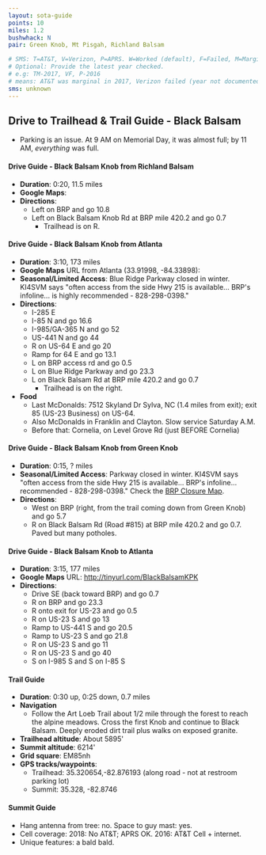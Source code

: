 ```yaml
---
layout: sota-guide
points: 10
miles: 1.2
bushwhack: N
pair: Green Knob, Mt Pisgah, Richland Balsam

# SMS: T=AT&T, V=Verizon, P=APRS. W=Worked (default), F=Failed, M=Marginal (some failed).
# Optional: Provide the latest year checked.
# e.g: TM-2017, VF, P-2016
# means: AT&T was marginal in 2017, Verizon failed (year not documented), APRS worked in 2016.
sms: unknown
---
```

Drive to Trailhead & Trail Guide - Black Balsam
--------------------------------------------------------

* Parking is an issue.  At 9 AM on Memorial Day, it was almost full; by 11 AM, *everything* was full.

#### Drive Guide - Black Balsam Knob from Richland Balsam

* **Duration**: 0:20, 11.5 miles
* **Google Maps**:
* **Directions**:
  * Left on BRP and go 10.8
  * Left on Black Balsam Knob Rd at BRP mile 420.2 and go 0.7
    * Trailhead is on R.

#### Drive Guide - Black Balsam Knob from Atlanta

- **Duration**: 3:10, 173 miles
- **Google Maps** URL from Atlanta (33.91998, -84.33898): 
- **Seasonal/Limited Access**: Blue Ridge Parkway closed in winter.   KI4SVM says "often access from the side Hwy 215 is available... BRP's infoline... is highly recommended - 828-298-0398."
- **Directions**:
  - I-285 E
  - I-85 N and go 16.6
  - I-985/GA-365 N and go 52
  - US-441 N and go 44
  - R on US-64 E and go 20
  - Ramp for 64 E and go 13.1
  - L on BRP access rd and go 0.5
  - L on Blue Ridge Parkway and go 23.3
  - L on Black Balsam Rd at BRP mile 420.2 and go 0.7
    - Trailhead is on the right.
- **Food**
  - Last McDonalds: 7512 Skyland Dr  Sylva, NC (1.4 miles from exit); exit 85 (US-23 Business) on US-64.
  - Also McDonalds in Franklin and Clayton. Slow service Saturday A.M.
  - Before that: Cornelia, on Level Grove Rd (just BEFORE Cornelia)

#### Drive Guide - Black Balsam Knob from Green Knob

* **Duration**: 0:15, ? miles
* **Seasonal/Limited Access**: Parkway closed in winter.   KI4SVM says "often access from the side Hwy 215 is available... BRP's infoline... recommended - 828-298-0398." Check the [BRP Closure Map](http://go.nps.gov/blri-roads).
* **Directions**:
    * West on BRP (right, from the trail coming down from Green Knob) and go 5.7
    * R on Black Balsam Rd (Road #815) at BRP mile 420.2 and go 0.7.  Paved but many potholes.

#### Drive Guide - Black Balsam Knob **to** Atlanta

* **Duration**: 3:15, 177 miles
* **Google Maps** URL: http://tinyurl.com/BlackBalsamKPK
* **Directions**:
    * Drive SE (back toward BRP) and go 0.7
    * R on BRP and go 23.3
    * R onto exit for US-23 and go 0.5
    * R on US-23 S and go 13
    * Ramp to US-441 S and go 20.5
    * Ramp to US-23 S and go 21.8
    * R on US-23 S and go 11
    * R on US-23 S and go 40
    * S on I-985 S and S on I-85 S

#### Trail Guide

* **Duration**: 0:30 up, 0:25 down, 0.7 miles
* **Navigation**
    * Follow the Art Loeb Trail about 1/2 mile through the forest to reach the alpine meadows. Cross the first Knob and continue to Black Balsam.  Deeply eroded dirt trail plus walks on exposed granite.
* **Trailhead altitude**: About 5895'
* **Summit altitude**: 6214'
* **Grid square**: EM85nh
* **GPS tracks/waypoints**:
    * Trailhead: 35.320654,-82.876193 (along road - not at restroom parking lot)
    * Summit: 35.328, -82.8746

#### Summit Guide

* Hang antenna from tree: no.  Space to guy mast: yes.
* Cell coverage: 2018: No AT&T; APRS OK. 2016: AT&T Cell + internet.
* Unique features: a bald bald.
